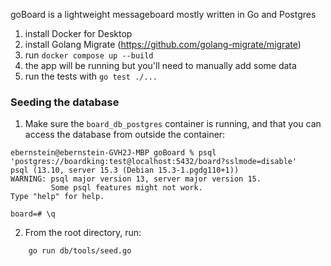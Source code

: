 goBoard is a lightweight messageboard mostly written in Go and Postgres

1) install Docker for Desktop 
2) install Golang Migrate (https://github.com/golang-migrate/migrate)
3) run `docker compose up --build`
4) the app will be running but you'll need to manually add some data
5) run the tests with `go test ./...`

### Seeding the database

1. Make sure the `board_db_postgres` container is running, and that you can access the database from outside the container:
```
ebernstein@ebernstein-GVH2J-MBP goBoard % psql 'postgres://boardking:test@localhost:5432/board?sslmode=disable'
psql (13.10, server 15.3 (Debian 15.3-1.pgdg110+1))
WARNING: psql major version 13, server major version 15.
         Some psql features might not work.
Type "help" for help.

board=# \q
```

2. From the root directory, run:
```
    go run db/tools/seed.go
```